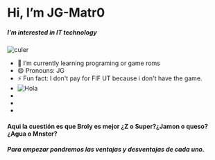 # Hi, I’m JG-Matr0
##### I’m interested in IT technology
![culer](https://encrypted-tbn0.gstatic.com/images?q=tbn:ANd9GcQK2dbUbsd33EJoOY8HSJV7l831CMLFTdrtNg&s)
- 🌱 I’m currently learning programing or game roms
- 😄 Pronouns: JG
- ⚡ Fun fact: I don't pay for FIF UT because i don't have the game.
- ![Hola](https://blog.desdelinux.net/wp-content/uploads/2017/05/crear-gif-de-im%C3%A1genes.gif)
-
-
-
#### Aqui la cuestión es que Broly es mejor ¿Z o Super?¿Jamon o queso?¿Agua o Mnster?
##### Para empezar pondremos las ventajas y desventajas de cada uno.
##### 
